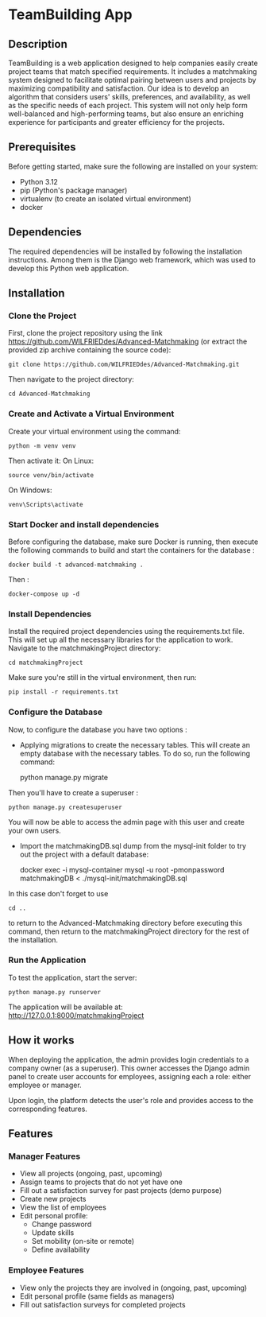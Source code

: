 # TeamBuilding App

## Description
TeamBuilding is a web application designed to help companies easily create project teams that match specified requirements. It includes a matchmaking system designed to facilitate optimal pairing between users and projects by maximizing compatibility and satisfaction. Our idea is to develop an algorithm that considers users' skills, preferences, and availability, as well as the specific needs of each project.
This system will not only help form well-balanced and high-performing teams, but also ensure an enriching experience for participants and greater efficiency for the projects.

## Prerequisites
Before getting started, make sure the following are installed on your system:
- Python 3.12
- pip (Python's package manager)
- virtualenv (to create an isolated virtual environment)
- docker

## Dependencies
The required dependencies will be installed by following the installation instructions. Among them is the Django web framework, which was used to develop this Python web application.

## Installation

### Clone the Project
First, clone the project repository using the link https://github.com/WILFRIEDdes/Advanced-Matchmaking (or extract the provided zip archive containing the source code):

    git clone https://github.com/WILFRIEDdes/Advanced-Matchmaking.git

Then navigate to the project directory:

    cd Advanced-Matchmaking

### Create and Activate a Virtual Environment
Create your virtual environment using the command:

    python -m venv venv

Then activate it:
On Linux:

    source venv/bin/activate

On Windows:

    venv\Scripts\activate

### Start Docker and install dependencies
Before configuring the database, make sure Docker is running, then execute the following commands to build and start the containers for the database :

    docker build -t advanced-matchmaking .

Then :

    docker-compose up -d

### Install Dependencies
Install the required project dependencies using the requirements.txt file. This will set up all the necessary libraries for the application to work. Navigate to the matchmakingProject directory:

    cd matchmakingProject

Make sure you're still in the virtual environment, then run:

    pip install -r requirements.txt

### Configure the Database
Now, to configure the database you have two options :

- Applying migrations to create the necessary tables. This will create an empty database with the necessary tables. To do so, run the following command:

    python manage.py migrate

Then you'll have to create a superuser :

    python manage.py createsuperuser

You will now be able to access the admin page with this user and create your own users.

- Import the matchmakingDB.sql dump from the mysql-init folder to try out the project with a default database:

    docker exec -i mysql-container mysql -u root -pmonpassword matchmakingDB < ./mysql-init/matchmakingDB.sql

In this case don't forget to use 

    cd ..

to return to the Advanced-Matchmaking directory before executing this command, then return to the matchmakingProject directory for the rest of the installation.

### Run the Application
To test the application, start the server:

    python manage.py runserver

The application will be available at: http://127.0.0.1:8000/matchmakingProject

## How it works
When deploying the application, the admin provides login credentials to a company owner (as a superuser). This owner accesses the Django admin panel to create user accounts for employees, assigning each a role: either employee or manager.

Upon login, the platform detects the user's role and provides access to the corresponding features.

## Features

### Manager Features
- View all projects (ongoing, past, upcoming)
- Assign teams to projects that do not yet have one
- Fill out a satisfaction survey for past projects (demo purpose)
- Create new projects
- View the list of employees
- Edit personal profile:
    - Change password
    - Update skills
    - Set mobility (on-site or remote)
    - Define availability

### Employee Features
- View only the projects they are involved in (ongoing, past, upcoming)
- Edit personal profile (same fields as managers)
- Fill out satisfaction surveys for completed projects
